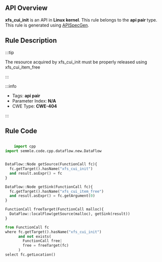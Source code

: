 ---
---


## API Overview
**xfs_cui_init** is an API in **Linux kernel**. This rule belongs to the **api pair** type. This rule is generated using [APISpecGen](../../tools/APISpecGen).
## Rule Description

:::tip

The resource acquired by xfs_cui_init must be properly released using xfs_cui_item_free

:::

:::info

- Tags: **api pair**
- Parameter Index: **N/A**
- CWE Type: **CWE-404**

:::

## Rule Code
```python

    import cpp
import semmle.code.cpp.dataflow.new.DataFlow


DataFlow::Node getSource(FunctionCall fc){
  fc.getTarget().hasName("xfs_cui_init")
  and result.asExpr() = fc
}

DataFlow::Node getSink(FunctionCall fc){
  fc.getTarget().hasName("xfs_cui_item_free")
  and result.asExpr() = fc.getArgument(0)
}

FunctionCall freeTarget(FunctionCall malloc){
  DataFlow::localFlow(getSource(malloc), getSink(result))
}

from FunctionCall fc
where fc.getTarget().hasName("xfs_cui_init")
      and not exists(
        FunctionCall free| 
        free = freeTarget(fc)
      )
select fc.getLocation()

    
```